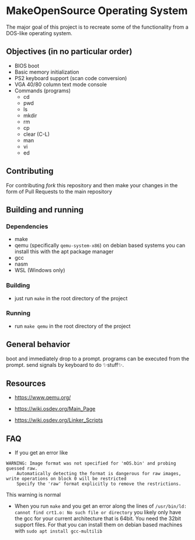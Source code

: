 # MakeOpenSource Operating System
The major goal of this project is to recreate some of the functionality from a DOS-like operating system.

## Objectives (in no particular order)
* BIOS boot
* Basic memory initialization
* PS2 keyboard support (scan code conversion)
* VGA 40/80 column text mode console
* Commands (programs)
    * cd
    * pwd
    * ls
    * mkdir
    * rm
    * cp
    * clear (C-L)
    * man
    * vi
    * ed

## Contributing
For contributing _fork_ this repository and then make your changes in the form of Pull Requests to the main repository

## Building and running
### Dependencies
 * make
 * qemu (specifically `qemu-system-x86`) on debian based systems you can install this with the apt package manager
 * gcc
 * nasm
 * WSL (Windows only)

### Building
 * just run `make` in the root directory of the project

### Running
 * run `make qemu` in the root directory of the project

## General behavior
boot and immediately drop to a prompt.
programs can be executed from the prompt.
send signals by keyboard to do ✨stuff✨.


## Resources
* https://www.qemu.org/
* https://wiki.osdev.org/Main_Page

* https://wiki.osdev.org/Linker_Scripts


## FAQ
* If you get an error like 
```
WARNING: Image format was not specified for 'mOS.bin' and probing guessed raw.
	Automatically detecting the format is dangerous for raw images, write operations on block 0 will be restricted
	Specify the 'raw' format explicitly to remove the restrictions.

```
This warning is normal

* When you run `make` and you get an error along the lines of 
  `/usr/bin/ld: cannot find crt1.o: No such file or directory`
  you likely only have the gcc for your current architecture that is 64bit. You need the 32bit support files. For that you can install them on debian based machines with `sudo apt install gcc-multilib`

